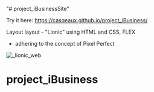 "# project_iBusinessSite" 

Try it here: https://casqeaux.github.io/project_iBusiness/

Layout layout - "Lionic" using HTML and CSS, FLEX
- adhering to the concept of Pixel Perfect

![_lionic_web](https://user-images.githubusercontent.com/44642176/222966126-5b665cc5-d720-47e3-ab28-a929af342feb.jpg)
# project_iBusiness
